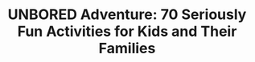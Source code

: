---
title: "UNBORED Adventure: 70 Seriously Fun Activities for Kids and Their Families"
isbn: "9781632860965"
link_to_buy_page:
image_path: "https://ecx.images-amazon.com/images/I/61qsiZR1xrL.jpg"
thumbnail_height: "500"
thumbnail_width: "368"
url: "https://www.amazon.com/UNBORED-Adventure-Seriously-Activities-Families/dp/1632860961"
---